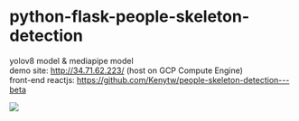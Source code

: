# python-flask-people-skeleton-detection

yolov8 model & mediapipe model<br>
demo site: http://34.71.62.223/ (host on GCP Compute Engine)<br>
front-end reactjs: https://github.com/Kenytw/people-skeleton-detection---beta

<img src="https://github.com/Kenytw/python-flask-people-skeleton-detection/assets/131391070/feb3245b-9857-4f58-a3e3-a0322f71e4e9">
